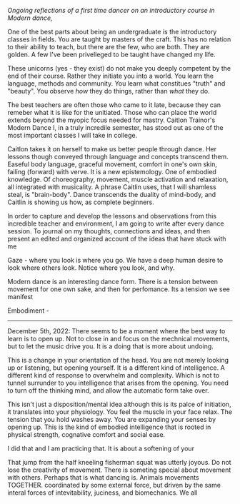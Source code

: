 
*Ongoing reflections of a first time dancer on an introductory course in Modern dance,* 

One of the best parts about being an undergraduate is the introductory classes in fields. You are taught by masters of the craft. This has no relation to their ability to teach, but there are the few, who are both. They are golden. A few I've been privelleged to be taught have changed my life.

These unicorns (yes - they exist) do not make you deeply competent by the end of their course. Rather they initiate you into a world. You learn the language, methods and community. You learn what constitues "truth" and "beauty".  You observe *how* they do things, rather than *what* they do. 

The best teachers are often those who came to it late, because they can remeber what it is like for the unitiated. Those who can place the world  extends beyond the myopic focus needed for mastry. Caitlon Trainor's Modern Dance I, in a truly incredile semester, has stood out as one of the most important classes I will take in college. 

Caitlon takes it on herself to make us better people through dance. Her lessons though conveyed through language and concepts transcend them. Easeful body language, graceful movement, comfort in one's own skin,  failing (forward) with verve. It is a new epistemology. One of embodied knowledge. Of choreography,  movement, muscle activation and relaxation, all integrated with musicality. A phrase Caitlin uses, that I will shamless steal, is "brain-body". 
Dance transcends the duality of mind-body, and Caitlin is showing us how, as complete beginners. 

In order to capture and develop the lessons and observations from this incredible teacher and environment, I am going to write after every dance session. To journal on my thoughts, connections and ideas, and then present an edited and organized account of the ideas that have stuck with me 

Gaze - where you look is where you go. We have a deep human desire to look where others look.  Notice where you look, and why. 

Modern dance is an interesting dance form. There is a tension between movement for one own sake, and then for perfomance. Its a tension we see manifest 

Embodiment - 



----

December 5th, 2022: 
There seems to be a moment where the best way to learn is to open up. Not to close in and focus on the mechnical movements, but to let the music drive you. It is a doing that is more about undoing. 

This is a change in your orientation of the head. You are not merely looking up or listening, but opening yourself. It is a different kind of intelligence. A different kind of response to overwhelm and complexity. Which is not to tunnel surrunder to you intelligence that arises from the opening. You need to turn off the thinking mind, and allow the automatic form take over. 

This isn't just a disposition/mental idea although this is its palce of initiation, it translates into your physiology. You feel the muscle in your face relax. The tension that you hold washes away. You are expanding your senses by opening up. This is the kind of embodied intelligence that is rooted in physical strength, cognative comfort and social ease. 

I did that and I am practicing that. It is about a softening of your

That jump from the half kneeling fisherman squat was utterly joyous. Do not lose the creativity of movement. There is someting special about movement with others. Perhaps that is what dancing is. Animals movements TOGETHER. coordinated by some external force, but driven by the same interal forces of intevitability, juciness, and biomechanics. We all 